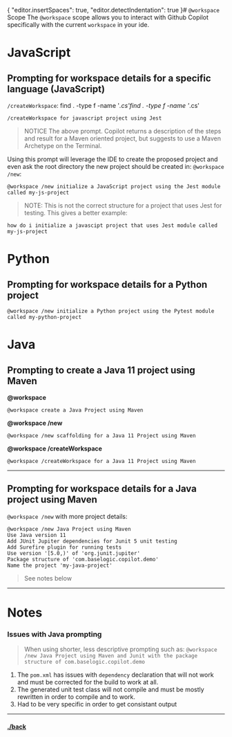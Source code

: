 {
  "editor.insertSpaces": true,
  "editor.detectIndentation": true
}# `@workspace` Scope
The `@workspace` scope allows you to interact with Github Copilot specifically with the current `workspace` in your ide.


# JavaScript
## Prompting for workspace details for a specific language (JavaScript)
`/createWorkspace`:
find . -type f -name '*.cs'find . -type f -name '*.cs'
```text
/createWorkspace for javascript project using Jest
```

> NOTICE The above prompt. Copilot returns a description of the steps and result for a Maven oriented project, but suggests to use a Maven Archetype on the Terminal.

Using this prompt will leverage the IDE to create the proposed project and even ask the root directory the new project should be created in:
`@workspace /new`:
```text
@workspace /new initialize a JavaScript project using the Jest module called my-js-project
```
> NOTE: This is not the correct structure for a project that uses Jest for testing. This gives a better example:
```t
how do i initialize a javascipt project that uses Jest module called my-js-project
```

# Python
## Prompting for workspace details for a Python project
```text
@workspace /new initialize a Python project using the Pytest module called my-python-project
```

# Java

## Prompting to create a Java 11 project using Maven
**@workspace**
```text
@workspace create a Java Project using Maven
```

**@workspace /new**
```text
@workspace /new scaffolding for a Java 11 Project using Maven
```


**@workspace /createWorkspace**
```text
@workspace /createWorkspace for a Java 11 Project using Maven
```
---

## Prompting for workspace details for a Java project using Maven
`@workspace /new` with more project details:
```text
@workspace /new Java Project using Maven
Use Java version 11
Add JUnit Jupiter dependencies for Junit 5 unit testing
Add Surefire plugin for running tests
Use version '[5.0,)' of 'org.junit.jupiter'
Package structure of 'com.baselogic.copilot.demo'
Name the project 'my-java-project'
```
> See notes below

---
# Notes

### Issues with Java prompting
> When using shorter, less descriptive prompting such as:
> `@workspace /new Java Project using Maven and Junit with the package structure of com.baselogic.copilot.demo`
1. The `pom.xml` has issues with `dependency` declaration that will not work and must be corrected for the build to work at all.
2. The generated unit test class will not compile and must be mostly rewritten in order to compile and to work.
3. Had to be very specific in order to get consistant output



---

#### [./back](./README.md)


